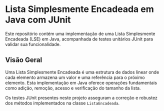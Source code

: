 # Lista Simplesmente Encadeada em Java com JUnit

Este repositório contém uma implementação de uma Lista Simplesmente Encadeada (LSE) em Java, acompanhada de testes unitários JUnit para validar sua funcionalidade.

## Visão Geral

Uma Lista Simplesmente Encadeada é uma estrutura de dados linear onde cada elemento armazena um valor e uma referência para o próximo elemento. Esta implementação em Java oferece operações fundamentais como adição, remoção, acesso e verificação do tamanho da lista.

Os testes JUnit presentes neste projeto asseguram a correção e robustez dos métodos implementados na classe `ListaEncadeada`.
